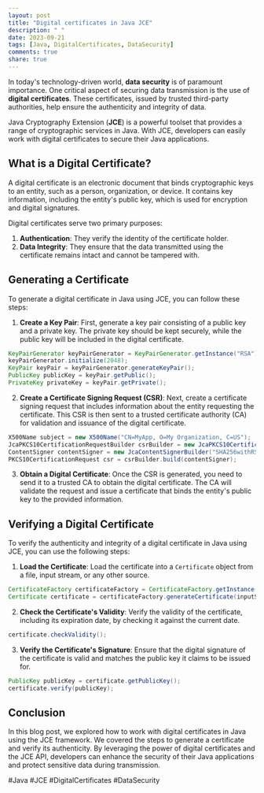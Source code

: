 ```yaml
---
layout: post
title: "Digital certificates in Java JCE"
description: " "
date: 2023-09-21
tags: [Java, DigitalCertificates, DataSecurity]
comments: true
share: true
---
```


In today's technology-driven world, **data security** is of paramount importance. One critical aspect of securing data transmission is the use of **digital certificates**. These certificates, issued by trusted third-party authorities, help ensure the authenticity and integrity of data.

Java Cryptography Extension (**JCE**) is a powerful toolset that provides a range of cryptographic services in Java. With JCE, developers can easily work with digital certificates to secure their Java applications.

## What is a Digital Certificate?

A digital certificate is an electronic document that binds cryptographic keys to an entity, such as a person, organization, or device. It contains key information, including the entity's public key, which is used for encryption and digital signatures.

Digital certificates serve two primary purposes:
1. **Authentication**: They verify the identity of the certificate holder.
2. **Data Integrity**: They ensure that the data transmitted using the certificate remains intact and cannot be tampered with.

## Generating a Certificate

To generate a digital certificate in Java using JCE, you can follow these steps:

1. **Create a Key Pair**: First, generate a key pair consisting of a public key and a private key. The private key should be kept securely, while the public key will be included in the digital certificate.

```java
KeyPairGenerator keyPairGenerator = KeyPairGenerator.getInstance("RSA");
keyPairGenerator.initialize(2048);
KeyPair keyPair = keyPairGenerator.generateKeyPair();
PublicKey publicKey = keyPair.getPublic();
PrivateKey privateKey = keyPair.getPrivate();
```

2. **Create a Certificate Signing Request (CSR)**: Next, create a certificate signing request that includes information about the entity requesting the certificate. This CSR is then sent to a trusted certificate authority (CA) for validation and issuance of the digital certificate. 

```java
X500Name subject = new X500Name("CN=MyApp, O=My Organization, C=US");
JcaPKCS10CertificationRequestBuilder csrBuilder = new JcaPKCS10CertificationRequestBuilder(subject, publicKey);
ContentSigner contentSigner = new JcaContentSignerBuilder("SHA256withRSA").build(privateKey);
PKCS10CertificationRequest csr = csrBuilder.build(contentSigner);
```

3. **Obtain a Digital Certificate**: Once the CSR is generated, you need to send it to a trusted CA to obtain the digital certificate. The CA will validate the request and issue a certificate that binds the entity's public key to the provided information.

## Verifying a Digital Certificate

To verify the authenticity and integrity of a digital certificate in Java using JCE, you can use the following steps:

1. **Load the Certificate**: Load the certificate into a `Certificate` object from a file, input stream, or any other source.

```java
CertificateFactory certificateFactory = CertificateFactory.getInstance("X.509");
Certificate certificate = certificateFactory.generateCertificate(inputStream);
```

2. **Check the Certificate's Validity**: Verify the validity of the certificate, including its expiration date, by checking it against the current date.

```java
certificate.checkValidity();
```

3. **Verify the Certificate's Signature**: Ensure that the digital signature of the certificate is valid and matches the public key it claims to be issued for.

```java
PublicKey publicKey = certificate.getPublicKey();
certificate.verify(publicKey);
```

## Conclusion

In this blog post, we explored how to work with digital certificates in Java using the JCE framework. We covered the steps to generate a certificate and verify its authenticity. By leveraging the power of digital certificates and the JCE API, developers can enhance the security of their Java applications and protect sensitive data during transmission.

#Java #JCE #DigitalCertificates #DataSecurity
